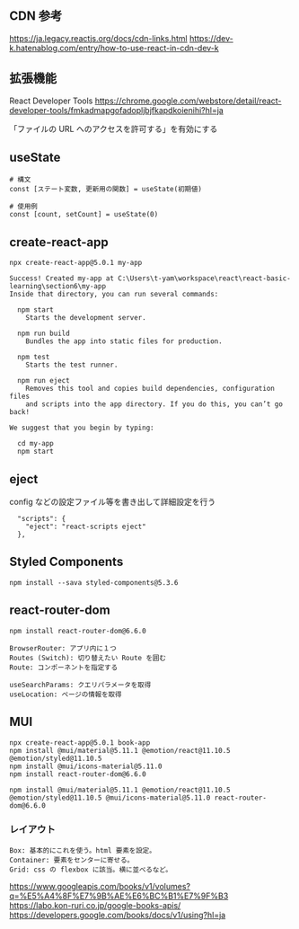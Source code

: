 ## CDN 参考

https://ja.legacy.reactjs.org/docs/cdn-links.html
https://dev-k.hatenablog.com/entry/how-to-use-react-in-cdn-dev-k

## 拡張機能

React Developer Tools
https://chrome.google.com/webstore/detail/react-developer-tools/fmkadmapgofadopljbjfkapdkoienihi?hl=ja

「ファイルの URL へのアクセスを許可する」を有効にする

## useState

```
# 構文
const [ステート変数, 更新用の関数] = useState(初期値)

# 使用例
const [count, setCount] = useState(0)
```

## create-react-app

```
npx create-react-app@5.0.1 my-app

Success! Created my-app at C:\Users\t-yam\workspace\react\react-basic-learning\section6\my-app
Inside that directory, you can run several commands:

  npm start
    Starts the development server.

  npm run build
    Bundles the app into static files for production.

  npm test
    Starts the test runner.

  npm run eject
    Removes this tool and copies build dependencies, configuration files
    and scripts into the app directory. If you do this, you can’t go back!

We suggest that you begin by typing:

  cd my-app
  npm start
```

## eject

config などの設定ファイル等を書き出して詳細設定を行う

```
  "scripts": {
    "eject": "react-scripts eject"
  },
```

## Styled Components

```
npm install --sava styled-components@5.3.6
```

## react-router-dom

```
npm install react-router-dom@6.6.0
```

```
BrowserRouter: アプリ内に１つ
Routes (Switch): 切り替えたい Route を囲む
Route: コンポーネントを指定する
```

```
useSearchParams: クエリパラメータを取得
useLocation: ページの情報を取得
```

## MUI

```
npx create-react-app@5.0.1 book-app
npm install @mui/material@5.11.1 @emotion/react@11.10.5 @emotion/styled@11.10.5
npm install @mui/icons-material@5.11.0
npm install react-router-dom@6.6.0
```

```
npm install @mui/material@5.11.1 @emotion/react@11.10.5 @emotion/styled@11.10.5 @mui/icons-material@5.11.0 react-router-dom@6.6.0
```

### レイアウト

```
Box: 基本的にこれを使う。html 要素を設定。
Container: 要素をセンターに寄せる。
Grid: css の flexbox に該当。横に並べるなど。
```

https://www.googleapis.com/books/v1/volumes?q=%E5%A4%8F%E7%9B%AE%E6%BC%B1%E7%9F%B3
https://labo.kon-ruri.co.jp/google-books-apis/
https://developers.google.com/books/docs/v1/using?hl=ja
